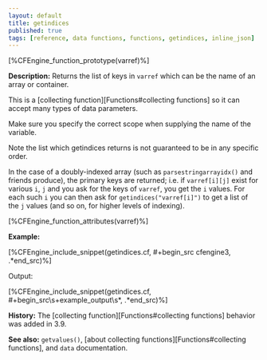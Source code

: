 ```yaml
---
layout: default
title: getindices
published: true
tags: [reference, data functions, functions, getindices, inline_json]
---
```


[%CFEngine_function_prototype(varref)%]

**Description:** Returns the list of keys in `varref` which can be
the name of an array or container.

This is a [collecting function][Functions#collecting functions] so it can accept many types of data parameters.

Make sure you specify the correct scope when supplying the name of the
variable.

Note the list which getindices returns is not guaranteed to be in any
specific order.

In the case of a doubly-indexed array (such as `parsestringarrayidx()` and
friends produce), the primary keys are returned; i.e. if
`varref[i][j]` exist for various `i`, `j` and you ask for the keys of
`varref`, you get the `i` values.  For each such `i` you can then ask
for `getindices("varref[i]")` to get a list of the `j` values (and so
on, for higher levels of indexing).

[%CFEngine_function_attributes(varref)%]

**Example:**

[%CFEngine_include_snippet(getindices.cf, #\+begin_src cfengine3, .*end_src)%]

Output:

[%CFEngine_include_snippet(getindices.cf, #\+begin_src\s+example_output\s*, .*end_src)%]

**History:** The [collecting function][Functions#collecting functions] behavior was added in 3.9.

**See also:** `getvalues()`, [about collecting functions][Functions#collecting functions], and `data` documentation.
